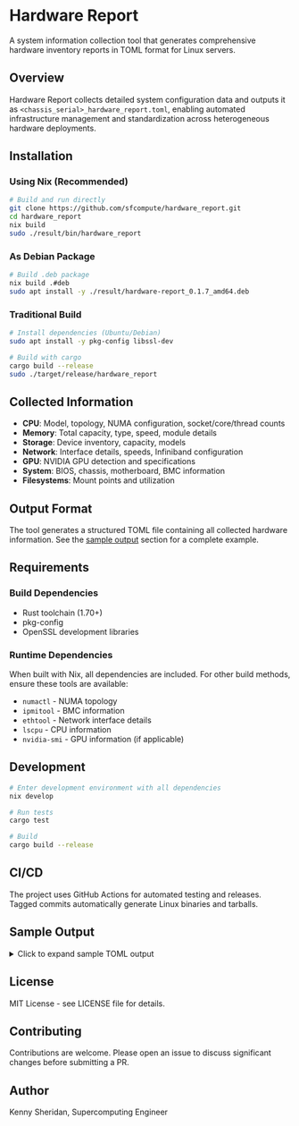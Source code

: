 # Hardware Report

A system information collection tool that generates comprehensive hardware inventory reports in TOML format for Linux servers.

## Overview

Hardware Report collects detailed system configuration data and outputs it as `<chassis_serial>_hardware_report.toml`, enabling automated infrastructure management and standardization across heterogeneous hardware deployments.

## Installation

### Using Nix (Recommended)

```bash
# Build and run directly
git clone https://github.com/sfcompute/hardware_report.git
cd hardware_report
nix build
sudo ./result/bin/hardware_report
```

### As Debian Package

```bash
# Build .deb package
nix build .#deb
sudo apt install -y ./result/hardware-report_0.1.7_amd64.deb
```

### Traditional Build

```bash
# Install dependencies (Ubuntu/Debian)
sudo apt install -y pkg-config libssl-dev

# Build with cargo
cargo build --release
sudo ./target/release/hardware_report
```

## Collected Information

- **CPU**: Model, topology, NUMA configuration, socket/core/thread counts
- **Memory**: Total capacity, type, speed, module details
- **Storage**: Device inventory, capacity, models
- **Network**: Interface details, speeds, Infiniband configuration
- **GPU**: NVIDIA GPU detection and specifications
- **System**: BIOS, chassis, motherboard, BMC information
- **Filesystems**: Mount points and utilization

## Output Format

The tool generates a structured TOML file containing all collected hardware information. See the [sample output](#sample-output) section for a complete example.

## Requirements

### Build Dependencies
- Rust toolchain (1.70+)
- pkg-config
- OpenSSL development libraries

### Runtime Dependencies
When built with Nix, all dependencies are included. For other build methods, ensure these tools are available:
- `numactl` - NUMA topology
- `ipmitool` - BMC information
- `ethtool` - Network interface details
- `lscpu` - CPU information
- `nvidia-smi` - GPU information (if applicable)

## Development

```bash
# Enter development environment with all dependencies
nix develop

# Run tests
cargo test

# Build
cargo build --release
```

## CI/CD

The project uses GitHub Actions for automated testing and releases. Tagged commits automatically generate Linux binaries and tarballs.

## Sample Output

<details>
<summary>Click to expand sample TOML output</summary>

```toml
hostname = "gpu-node-01"
bmc_ip = "10.0.0.100"
bmc_mac = "ac:1f:6b:00:00:00"

[summary]
total_memory = "512GB"
memory_config = "DDR4 @ 3200 MT/s"
total_storage = "15.36 TB"
total_gpus = 8
total_nics = 4
cpu_summary = "AMD EPYC 7763 (2 Sockets, 64 Cores/Socket, 2 Threads/Core)"

[summary.bios]
vendor = "American Megatrends Inc."
version = "2.4.3"
release_date = "01/15/2024"

[summary.chassis]
manufacturer = "Supermicro"
type_ = "Other"
serial = "S123456789"

[hardware.cpu]
model = "AMD EPYC 7763"
cores = 64
threads = 2
sockets = 2

[[hardware.gpus.devices]]
index = 0
name = "NVIDIA H100 80GB HBM3"
uuid = "GPU-12345678-1234-1234-1234-123456789012"
memory = "81559 MiB"
pci_id = "10de:2330"

# ... additional hardware details ...
```

</details>

## License

MIT License - see LICENSE file for details.

## Contributing

Contributions are welcome. Please open an issue to discuss significant changes before submitting a PR.

## Author

Kenny Sheridan, Supercomputing Engineer